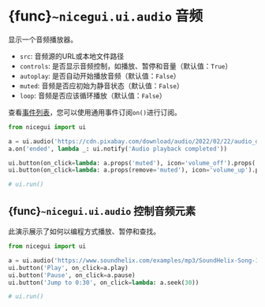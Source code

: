 # {func}`~nicegui.ui.audio` 音频

显示一个音频播放器。

- `src`: 音频源的URL或本地文件路径
- `controls`: 是否显示音频控制，如播放、暂停和音量（默认值：`True`）
- `autoplay`: 是否自动开始播放音频（默认值：`False`）
- `muted`: 音频是否应初始为静音状态（默认值：`False`）
- `loop`: 音频是否应该循环播放（默认值：`False`）

查看[事件列表](https://developer.mozilla.org/en-US/docs/Web/HTML/Element/audio#events)，您可以使用通用事件订阅`on()`进行订阅。

```python
from nicegui import ui

a = ui.audio('https://cdn.pixabay.com/download/audio/2022/02/22/audio_d1718ab41b.mp3')
a.on('ended', lambda _: ui.notify('Audio playback completed'))

ui.button(on_click=lambda: a.props('muted'), icon='volume_off').props('outline')
ui.button(on_click=lambda: a.props(remove='muted'), icon='volume_up').props('outline')

# ui.run()
```

## {func}`~nicegui.ui.audio` 控制音频元素

此演示展示了如何以编程方式播放、暂停和查找。

```python
from nicegui import ui

a = ui.audio('https://www.soundhelix.com/examples/mp3/SoundHelix-Song-1.mp3')
ui.button('Play', on_click=a.play)
ui.button('Pause', on_click=a.pause)
ui.button('Jump to 0:30', on_click=lambda: a.seek(30))

# ui.run()
```
